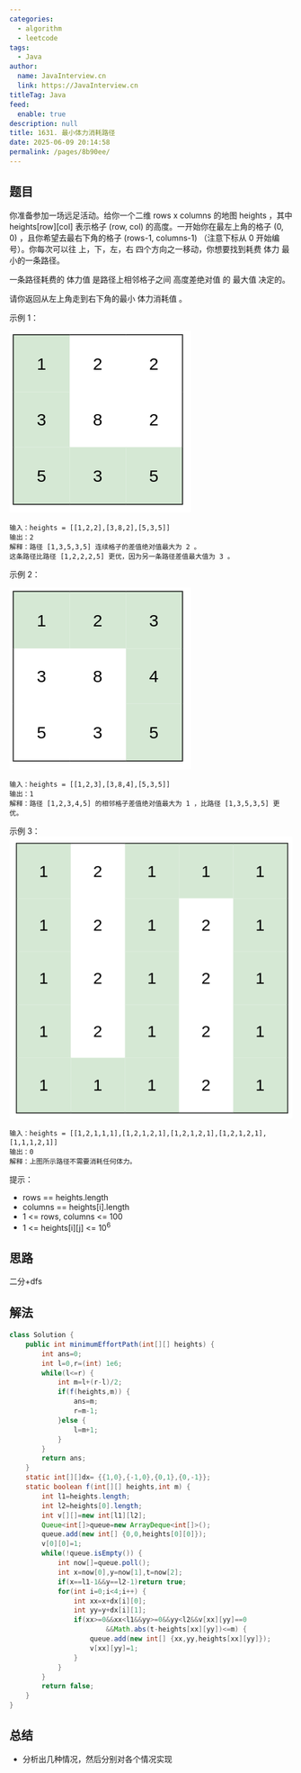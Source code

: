 ```yaml
---
categories: 
  - algorithm
  - leetcode
tags: 
  - Java
author: 
  name: JavaInterview.cn
  link: https://JavaInterview.cn
titleTag: Java
feed: 
  enable: true
description: null
title: 1631. 最小体力消耗路径
date: 2025-06-09 20:14:58
permalink: /pages/8b90ee/
---
```


## 题目

你准备参加一场远足活动。给你一个二维 rows x columns 的地图 heights ，其中 heights[row][col] 表示格子 (row, col) 的高度。一开始你在最左上角的格子 (0, 0) ，且你希望去最右下角的格子 (rows-1, columns-1) （注意下标从 0 开始编号）。你每次可以往 上，下，左，右 四个方向之一移动，你想要找到耗费 体力 最小的一条路径。

一条路径耗费的 体力值 是路径上相邻格子之间 高度差绝对值 的 最大值 决定的。

请你返回从左上角走到右下角的最小 体力消耗值 。



示例 1：

![1631ex1.png](../../../media/pictures/leetcode/1631ex1.png)

    输入：heights = [[1,2,2],[3,8,2],[5,3,5]]
    输出：2
    解释：路径 [1,3,5,3,5] 连续格子的差值绝对值最大为 2 。
    这条路径比路径 [1,2,2,2,5] 更优，因为另一条路径差值最大值为 3 。
示例 2：

![1631ex2.png](../../../media/pictures/leetcode/1631ex2.png)

    输入：heights = [[1,2,3],[3,8,4],[5,3,5]]
    输出：1
    解释：路径 [1,2,3,4,5] 的相邻格子差值绝对值最大为 1 ，比路径 [1,3,5,3,5] 更优。
示例 3：
![1631ex3.png](../../../media/pictures/leetcode/1631ex3.png)

    输入：heights = [[1,2,1,1,1],[1,2,1,2,1],[1,2,1,2,1],[1,2,1,2,1],[1,1,1,2,1]]
    输出：0
    解释：上图所示路径不需要消耗任何体力。


提示：

* rows == heights.length
* columns == heights[i].length
* 1 <= rows, columns <= 100
* 1 <= heights[i][j] <= 10<sup>6</sup>

## 思路

二分+dfs

## 解法
```java
class Solution {
    public int minimumEffortPath(int[][] heights) {
        int ans=0;
        int l=0,r=(int) 1e6;
        while(l<=r) {
        	int m=l+(r-l)/2;
        	if(f(heights,m)) {
        		ans=m;
        		r=m-1;
        	}else {
        		l=m+1;
        	}
        }
        return ans;
    }
    static int[][]dx= {{1,0},{-1,0},{0,1},{0,-1}};
    static boolean f(int[][] heights,int m) {
    	int l1=heights.length;
    	int l2=heights[0].length;
    	int v[][]=new int[l1][l2];
    	Queue<int[]>queue=new ArrayDeque<int[]>();
    	queue.add(new int[] {0,0,heights[0][0]});
    	v[0][0]=1;
    	while(!queue.isEmpty()) {
    		int now[]=queue.poll();
    		int x=now[0],y=now[1],t=now[2];
    		if(x==l1-1&&y==l2-1)return true;
    		for(int i=0;i<4;i++) {
    			int xx=x+dx[i][0];
    			int yy=y+dx[i][1];
    			if(xx>=0&&xx<l1&&yy>=0&&yy<l2&&v[xx][yy]==0
    					&&Math.abs(t-heights[xx][yy])<=m) {
    				queue.add(new int[] {xx,yy,heights[xx][yy]});
    				v[xx][yy]=1;
    			}
    		}
    	}
    	return false;
    }
}

```

## 总结

- 分析出几种情况，然后分别对各个情况实现 

